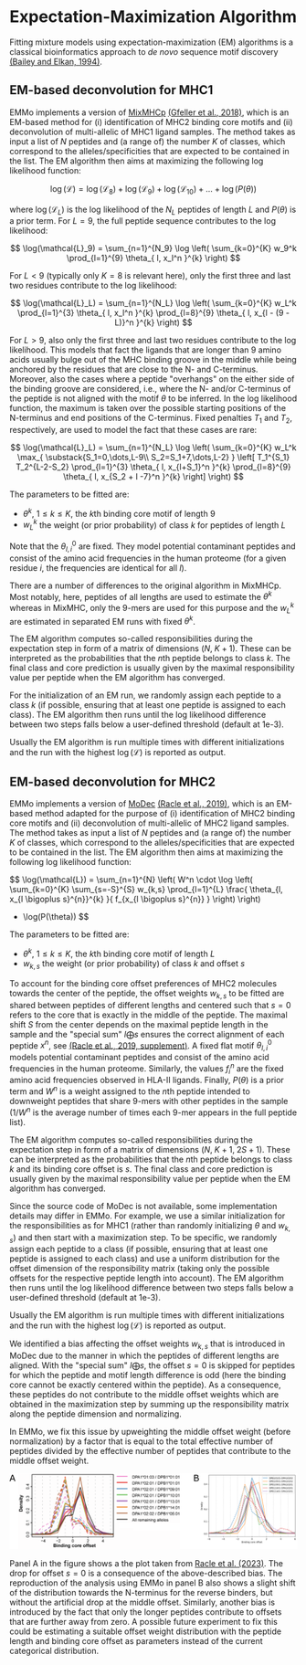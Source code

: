 # Expectation-Maximization Algorithm

Fitting mixture models using expectation-maximization (EM) algorithms is a classical bioinformatics
approach to _de novo_ sequence motif discovery
[(Bailey and Elkan, 1994)](https://pubmed.ncbi.nlm.nih.gov/7584402/).

## EM-based deconvolution for MHC1

EMMo implements a version of [MixMHCp](https://mixmhcp.org/#/submission)
[(Gfeller et al., 2018)](https://www.ncbi.nlm.nih.gov/pubmed/30429286), which is an EM-based method
for (i) identification of MHC2 binding core motifs and (ii) deconvolution of multi-allelic of MHC1
ligand samples. The method takes as input a list of $N$ peptides and (a range of) the number $K$ of
classes, which correspond to the alleles/specificities that are expected to be contained in the
list. The EM algorithm then aims at maximizing the following log likelihood function:

$$
\log(\mathcal{L}) =
\log(\mathcal{L}_8) +
\log(\mathcal{L}_9) +
\log(\mathcal{L}_{10}) +
\dots +
\log(P(\theta))
$$

where $\log(\mathcal{L}_L)$ is the log likelihood of the $N_L$ peptides of length $L$ and
$P(\theta)$ is a prior term. For $L=9$, the full peptide sequence contributes to the log likelihood:

$$
\log(\mathcal{L}_9) = \sum_{n=1}^{N_9}
\log \left(
    \sum_{k=0}^{K}
    w_9^k
    \prod_{l=1}^{9}
    \theta_{
        l, x_l^n
    }^{k}
\right)
$$

For $L < 9$ (typically only $K=8$ is relevant here), only the first three and last two residues
contribute to the log likelihood:

$$
\log(\mathcal{L}_L) = \sum_{n=1}^{N_L}
\log \left(
    \sum_{k=0}^{K}
    w_L^k
    \prod_{l=1}^{3}
    \theta_{
        l, x_l^n
    }^{k}
    \prod_{l=8}^{9}
    \theta_{
        l, x_{l - (9 - L)}^n
    }^{k}
\right)
$$

For $L > 9$, also only the first three and last two residues contribute to the log likelihood. This
models that fact the ligands that are longer than $9$ amino acids usually bulge out of the MHC
binding groove in the middle while being anchored by the residues that are close to the N- and
C-terminus. Moreover, also the cases where a peptide "overhangs" on the either side of the binding
groove are considered, i.e., where the N- and/or C-terminus of the peptide is not aligned with the
motif $\theta$ to be inferred. In the log likelihood function, the maximum is taken over the
possible starting positions of the N-terminus and end positions of the C-terminus. Fixed penalties
$T_1$ and $T_2$, respectively, are used to model the fact that these cases are rare:

$$
\log(\mathcal{L}_L) = \sum_{n=1}^{N_L}
\log \left(
    \sum_{k=0}^{K}
    w_L^k
    \max_{
        \substack{S_1=0,\dots,L-9\\ S_2=S_1+7,\dots,L-2}
    }
    \left[
        T_1^{S_1}
        T_2^{L-2-S_2}
        \prod_{l=1}^{3}
        \theta_{
            l, x_{l+S_1}^n
        }^{k}
        \prod_{l=8}^{9}
        \theta_{
            l, x_{S_2 + l -7}^n
        }^{k}
    \right]
\right)
$$

The parameters to be fitted are:

- $\theta^k$, $1\le k\le K$, the $k$th binding core motif of length $9$
- $w_L^k$ the weight (or prior probability) of class $k$ for peptides of length $L$

Note that the $\theta_{l, i}^{0}$ are fixed. They model potential contaminant peptides and consist
of the amino acid frequencies in the human proteome (for a given residue $i$, the frequencies are
identical for all $l$).

There are a number of differences to the original algorithm in MixMHCp. Most notably, here, peptides
of all lengths are used to estimate the $\theta^k$ whereas in MixMHC, only the $9$-mers are used for
this purpose and the $w_L^k$ are estimated in separated EM runs with fixed $\theta^k$.

The EM algorithm computes so-called responsibilities during the expectation step in form of a matrix
of dimensions $(N,\; K + 1)$. These can be interpreted as the probabilities that the $n$th peptide
belongs to class $k$. The final class and core prediction is usually given by the maximal
responsibility value per peptide when the EM algorithm has converged.

For the initialization of an EM run, we randomly assign each peptide to a class $k$ (if possible,
ensuring that at least one peptide is assigned to each class). The EM algorithm then runs until the
log likelihood difference between two steps falls below a user-defined threshold (default at 1e-3).

Usually the EM algorithm is run multiple times with different initializations and the run with the
highest $\log(\mathcal{L})$ is reported as output.

## EM-based deconvolution for MHC2

EMMo implements a version of [MoDec](https://github.com/GfellerLab/MoDec)
[(Racle et al., 2019)](https://www.nature.com/articles/s41587-019-0289-6), which is an EM-based
method adapted for the purpose of (i) identification of MHC2 binding core motifs and (ii)
deconvolution of multi-allelic of MHC2 ligand samples. The method takes as input a list of $N$
peptides and (a range of) the number $K$ of classes, which correspond to the alleles/specificities
that are expected to be contained in the list. The EM algorithm then aims at maximizing the
following log likelihood function:

$$
\log(\mathcal{L}) = \sum_{n=1}^{N}
\left(
    W^n \cdot
    \log \left(
        \sum_{k=0}^{K} \sum_{s=-S}^{S} w_{k,s}
        \prod_{l=1}^{L}
        \frac{
            \theta_{l, x_{l \bigoplus s}^{n}}^{k}
        }{
            f_{x_{l \bigoplus s}^{n}}
        }
    \right)
\right)
+ \log(P(\theta))
$$

The parameters to be fitted are:

- $\theta^k$, $1\le k\le K$, the $k$th binding core motif of length $L$
- $w_{k,s}$ the weight (or prior probability) of class $k$ and offset $s$

To account for the binding core offset preferences of MHC2 molecules towards the center of the
peptide, the offset weights $w_{k,s}$ to be fitted are shared between peptides of different lengths
and centered such that $s=0$ refers to the core that is exactly in the middle of the peptide. The
maximal shift $S$ from the center depends on the maximal peptide length in the sample and the
"special sum" $l \bigoplus s$ ensures the correct alignment of each peptide $x^n$, see
[(Racle et al., 2019, supplement)](https://www.nature.com/articles/s41587-019-0289-6). A fixed flat
motif $\theta_{l, i}^{0}$ models potential contaminant peptides and consist of the amino acid
frequencies in the human proteome. Similarly, the values $f_{i}^{n}$ are the fixed amino acid
frequencies observed in HLA-II ligands. Finally, $P(\theta)$ is a prior term and $W^n$ is a weight
assigned to the $n$th peptide intended to downweight peptides that share $9$-mers with other
peptides in the sample ($1/W^n$ is the average number of times each $9$-mer appears in the full
peptide list).

The EM algorithm computes so-called responsibilities during the expectation step in form of a matrix
of dimensions $(N,\; K +1,\; 2S +1)$. These can be interpreted as the probabilities that the $n$th
peptide belongs to class $k$ and its binding core offset is $s$. The final class and core prediction
is usually given by the maximal responsibility value per peptide when the EM algorithm has
converged.

Since the source code of MoDec is not available, some implementation details may differ in EMMo. For
example, we use a similar initialization for the responsibilities as for MHC1 (rather than randomly
initializing $\theta$ and $w_{k, s}$) and then start with a maximization step. To be specific, we
randomly assign each peptide to a class (if possible, ensuring that at least one peptide is assigned
to each class) and use a uniform distribution for the offset dimension of the responsibility matrix
(taking only the possible offsets for the respective peptide length into account). The EM algorithm
then runs until the log likelihood difference between two steps falls below a user-defined threshold
(default at 1e-3).

Usually the EM algorithm is run multiple times with different initializations and the run with the
highest $\log(\mathcal{L})$ is reported as output.

We identified a bias affecting the offset weights $w_{k,s}$ that is introduced in MoDec due to the
manner in which the peptides of different lengths are aligned. With the "special sum"
$l \bigoplus s$, the offset $s=0$ is skipped for peptides for which the peptide and motif length
difference is odd (here the binding core cannot be exactly centered within the peptide). As a
consequence, these peptides do not contribute to the middle offset weights which are obtained in the
maximization step by summing up the responsibility matrix along the peptide dimension and
normalizing.

In EMMo, we fix this issue by upweighting the middle offset weight (before normalization) by a
factor that is equal to the total effective number of peptides divided by the effective number of
peptides that contribute to the middle offset weight.

<img src="../media/explanations/offset-preference-reverse-binders.png" width="800"/>

Panel A in the figure shows a the plot taken from
[Racle et al. (2023)](https://doi.org/10.1016/j.immuni.2023.03.009). The drop for offset $s=0$ is a
consequence of the above-described bias. The reproduction of the analysis using EMMo in panel B also
shows a slight shift of the distribution towards the N-terminus for the reverse binders, but without
the artificial drop at the middle offset. Similarly, another bias is introduced by the fact that
only the longer peptides contribute to offsets that are further away from zero. A possible future
experiment to fix this could be estimating a suitable offset weight distribution with the peptide
length and binding core offset as parameters instead of the current categorical distribution.
